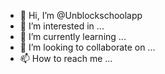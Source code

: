 - 👋 Hi, I’m @Unblockschoolapp
- 👀 I’m interested in ...
- 🌱 I’m currently learning ...
- 💞️ I’m looking to collaborate on ...
- 📫 How to reach me ...

<!---
Unblockschoolapp/Unblockschoolapp is a ✨ special ✨ repository because its `README.md` (this file) appears on your GitHub profile.
You can click the Preview link to take a look at your changes.
--->
